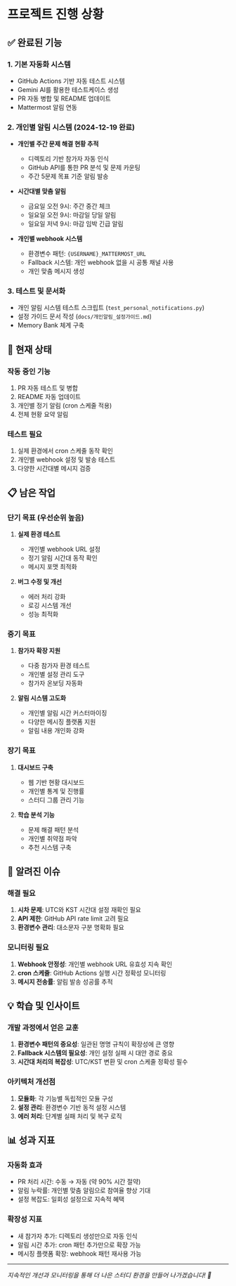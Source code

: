 # 프로젝트 진행 상황

## ✅ 완료된 기능

### 1. 기본 자동화 시스템

- GitHub Actions 기반 자동 테스트 시스템
- Gemini AI를 활용한 테스트케이스 생성
- PR 자동 병합 및 README 업데이트
- Mattermost 알림 연동

### 2. 개인별 알림 시스템 (2024-12-19 완료)

- **개인별 주간 문제 해결 현황 추적**

  - 디렉토리 기반 참가자 자동 인식
  - GitHub API를 통한 PR 분석 및 문제 카운팅
  - 주간 5문제 목표 기준 알림 발송

- **시간대별 맞춤 알림**

  - 금요일 오전 9시: 주간 중간 체크
  - 일요일 오전 9시: 마감일 당일 알림
  - 일요일 저녁 9시: 마감 임박 긴급 알림

- **개인별 webhook 시스템**
  - 환경변수 패턴: `{USERNAME}_MATTERMOST_URL`
  - Fallback 시스템: 개인 webhook 없을 시 공통 채널 사용
  - 개인 맞춤 메시지 생성

### 3. 테스트 및 문서화

- 개인 알림 시스템 테스트 스크립트 (`test_personal_notifications.py`)
- 설정 가이드 문서 작성 (`docs/개인알림_설정가이드.md`)
- Memory Bank 체계 구축

## 🔄 현재 상태

### 작동 중인 기능

1. PR 자동 테스트 및 병합
2. README 자동 업데이트
3. 개인별 정기 알림 (cron 스케줄 적용)
4. 전체 현황 요약 알림

### 테스트 필요

1. 실제 환경에서 cron 스케줄 동작 확인
2. 개인별 webhook 설정 및 발송 테스트
3. 다양한 시간대별 메시지 검증

## 📋 남은 작업

### 단기 목표 (우선순위 높음)

1. **실제 환경 테스트**

   - 개인별 webhook URL 설정
   - 정기 알림 시간대 동작 확인
   - 메시지 포맷 최적화

2. **버그 수정 및 개선**
   - 에러 처리 강화
   - 로깅 시스템 개선
   - 성능 최적화

### 중기 목표

1. **참가자 확장 지원**

   - 다중 참가자 환경 테스트
   - 개인별 설정 관리 도구
   - 참가자 온보딩 자동화

2. **알림 시스템 고도화**
   - 개인별 알림 시간 커스터마이징
   - 다양한 메시징 플랫폼 지원
   - 알림 내용 개인화 강화

### 장기 목표

1. **대시보드 구축**

   - 웹 기반 현황 대시보드
   - 개인별 통계 및 진행률
   - 스터디 그룹 관리 기능

2. **학습 분석 기능**
   - 문제 해결 패턴 분석
   - 개인별 취약점 파악
   - 추천 시스템 구축

## 🚨 알려진 이슈

### 해결 필요

1. **시차 문제**: UTC와 KST 시간대 설정 재확인 필요
2. **API 제한**: GitHub API rate limit 고려 필요
3. **환경변수 관리**: 대소문자 구분 명확화 필요

### 모니터링 필요

1. **Webhook 안정성**: 개인별 webhook URL 유효성 지속 확인
2. **cron 스케줄**: GitHub Actions 실행 시간 정확성 모니터링
3. **메시지 전송률**: 알림 발송 성공률 추적

## 💡 학습 및 인사이트

### 개발 과정에서 얻은 교훈

1. **환경변수 패턴의 중요성**: 일관된 명명 규칙이 확장성에 큰 영향
2. **Fallback 시스템의 필요성**: 개인 설정 실패 시 대안 경로 중요
3. **시간대 처리의 복잡성**: UTC/KST 변환 및 cron 스케줄 정확성 필수

### 아키텍처 개선점

1. **모듈화**: 각 기능별 독립적인 모듈 구성
2. **설정 관리**: 환경변수 기반 동적 설정 시스템
3. **에러 처리**: 단계별 실패 처리 및 복구 로직

## 📊 성과 지표

### 자동화 효과

- PR 처리 시간: 수동 → 자동 (약 90% 시간 절약)
- 알림 누락률: 개인별 맞춤 알림으로 참여율 향상 기대
- 설정 복잡도: 일회성 설정으로 지속적 혜택

### 확장성 지표

- 새 참가자 추가: 디렉토리 생성만으로 자동 인식
- 알림 시간 추가: cron 패턴 추가만으로 확장 가능
- 메시징 플랫폼 확장: webhook 패턴 재사용 가능

---

_지속적인 개선과 모니터링을 통해 더 나은 스터디 환경을 만들어 나가겠습니다! 🚀_
